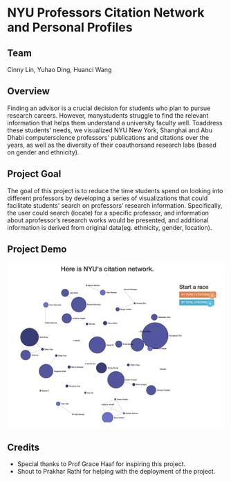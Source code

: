 # NYU Professors Citation Network and Personal Profiles

## Team

Cinny Lin, Yuhao Ding, Huanci Wang

## Overview

Finding an advisor is a crucial decision for students who plan to pursue research careers. However, manystudents struggle to find the relevant information that helps them understand a university faculty well. Toaddress these students' needs, we visualized NYU New York, Shanghai and Abu Dhabi computerscience professors' publications and citations over the years, as well as the diversity of their coauthorsand research labs (based on gender and ethnicity).

[## data]: :
[we created our own dataset by scraping and querying from google scholar, google map, ethnicolr, namesor. it includes 42 professors/coauthors, and 2750 publications details (name, year, citation,number of co-authors) by those professors. for each co-author, the dataset includes their gender, ethnicity, and location, inferred from their names and affiliation.]: :

## Project Goal

The goal of this project is to reduce the time students spend on looking into different professors by developing a series of visualizations that could facilitate students’ search on professors’ research information. Specifically, the user could search (locate) for a specific professor, and information about aprofessor’s research works would be presented, and additional information is derived from original data(eg. ethnicity, gender, location).

## Project Demo

[![project demo](https://github.com/CinnyLin/network_graph/blob/main/project_demo.jpg)](https://nyu-cs-prof-network.herokuapp.com/)

## Credits

- Special thanks to Prof Grace Haaf for inspiring this project.
- Shout to Prakhar Rathi for helping with the deployment of the project.
